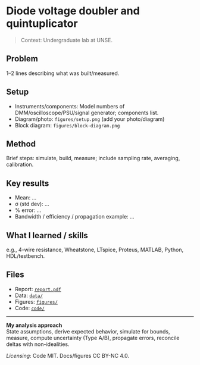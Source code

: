 # Diode voltage doubler and quintuplicator

> Context: Undergraduate lab at UNSE.
> 

## Problem
1–2 lines describing what was built/measured.

## Setup
- Instruments/components: Model numbers of DMM/oscilloscope/PSU/signal generator; components list.
- Diagram/photo: `figures/setup.png` (add your photo/diagram)
- Block diagram: `figures/block-diagram.png`

## Method
Brief steps: simulate, build, measure; include sampling rate, averaging, calibration.

## Key results
- Mean: …
- σ (std dev): …
- % error: …
- Bandwidth / efficiency / propagation example: …

## What I learned / skills
e.g., 4-wire resistance, Wheatstone, LTspice, Proteus, MATLAB, Python, HDL/testbench.

## Files
- Report: [`report.pdf`](report.pdf)
- Data: [`data/`](data/)
- Figures: [`figures/`](figures/)
- Code: [`code/`](code/)

---

**My analysis approach**  
State assumptions, derive expected behavior, simulate for bounds, measure, compute uncertainty (Type A/B), propagate errors, reconcile deltas with non-idealities.

*Licensing*: Code MIT. Docs/figures CC BY-NC 4.0.
